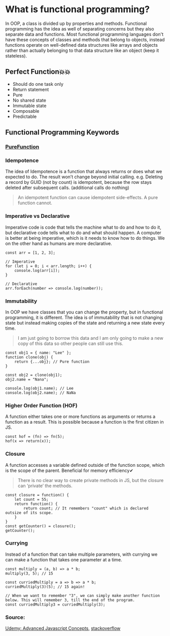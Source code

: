 What is functional programming?
======================

In OOP, a class is divided up by properties and methods. 
Functional programming has the idea as well of separating concerns but they also separate data and functions.
Most functional programming languages don't have these concepts of classes and methods that belong to objects,
instead functions operate on well-defined data structures like arrays and objects 
rather than actually belonging to that data structure like an object (keep it stateless).

## Perfect Function💥💥
* Should do one task only
* Return statement
* Pure
* No shared state
* Immutable state
* Composable
* Predictable

## Functional Programming Keywords

### [PureFunction](PureFunction.md)

### Idempotence
The idea of Idempotence is a function that always returns or does what we expected to do. The result won’t change beyond initial calling.
e.g. Deleting a record by GUID (not by count) is idempotent, because the row stays deleted after subsequent calls. (additional calls do nothing)
> An idempotent function can cause idempotent side-effects. A pure function cannot.

### Imperative vs Declarative
Imperative code is code that tells the machine what to do and how to do it, but declarative code tells what to do and what should happen.
A computer is better at being imperative, which is it needs to know how to do things.
We on the other hand as humans are more declarative.

```
const arr = [1, 2, 3];

// Imperative
for (let i = 0; i < arr.length; i++) {
    console.log(arr[i]);
}

// Declarative
arr.forEach(number => console.log(number));
```

### Immutability
In OOP we have classes that you can change the property, but in functional programming, it is different.
The idea is of immutability that is not changing state but instead making copies of the state and returning a new state every time.
> I am just going to borrow this data and I am only going to make a new copy of this data so other people can still use this.

```
const obj1 = { name: "Lee" };
function clone(obj) {
    return {...obj}; // Pure function
}

const obj2 = clone(obj1);
obj2.name = "Nana";

console.log(obj1.name); // Lee
console.log(obj2.name); // NaNa
```

### Higher Order Function (HOF)
A function either takes one or more functions as arguments or returns a function as a result. This is possible because a function is the first citizen in JS.

```
const hof = (fn) => fn(5);
hof(x => return(x));
```

### Closure
A function accesses a variable defined outside of the function scope, which is the scope of the parent. Beneficial for memory efficiency✔
> There is no clear way to create private methods in JS, but the closure can ‘private’ the methods.

```
const closure = function() {
    let count = 55;
    return function() {
        return count; // It remembers "count" which is declared outsize of its scope.
    }
}
const getCounter() = closure();
getCounter();

```

### Currying
Instead of a function that can take multiple parameters, with currying we can make a function that takes one parameter at a time.

```
const multiply = (a, b) => a * b;
multiply(3, 5); // 15

const curriedMultiply = a => b => a * b;
curriedMultiply(3)(5); // 15 again!

// When we want to remember "3", we can simply make another function below. This will remember 3, till the end of the program.
const curriedMultiply3 = curriedMultiply(3);
```

### Source: 
[Udemy: Advanced Javascript Concepts](https://udemy.com/course/advanced-javascript-concepts/), 
[stackoverflow](https://stackoverflow.com/questions/4801282/are-idempotent-functions-the-same-as-pure-functions)